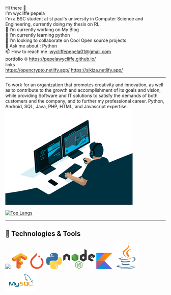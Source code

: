 
Hi there 👋
<br>
I'm wycliffe pepela
 <br>
I'm a BSC student at st paul's university in Computer Science and Engineering, currently doing my thesis on RL.
<br>
🔭 I’m currently working on My Blog
<br>
🌱 I’m currently learning python
<br>
👯 I’m looking to collaborate on Cool Open source projects
<br>
💬 Ask me about : Python 
<br>
📫 How to reach me :wycliffepepela01@gmail.com
<br>
portfolio
🌐 https://pepelawycliffe.github.io/
<br>
links
<br>
https://opencrypto.netlify.app/
https://sikiza.netlify.app/


<hr>
To work for an organization that promotes creativity and innovation, as well as to contribute to the growth and accomplishment of its goals and vision, while providing Software and IT solutions to satisfy the demands of both customers and the company, and to further my professional career. Python, Android, SQL, Java, PHP, HTML, and Javascript expertise.
<br>
<img src="https://github.com/pepelawycliffe/pepelawycliffe/blob/main/code.gif" width="400">


[![Top Langs](https://github-readme-stats.vercel.app/api/top-langs/?username=pepelawycliffe&layout=compact&theme=gruvbox)](https://github.com/pepelawycliffe/github-readme-stats)

---

## 🔧 Technologies & Tools
<a href="https://laravel.com" target="_blank"><img src="https://raw.githubusercontent.com/laravel/art/master/logo-lockup/5%20SVG/2%20CMYK/1%20Full%20Color/laravel-logolockup-cmyk-red.svg" width="200"></a>
<a href="https://laravel.com" target="_blank"><img src="https://github.com/pepelawycliffe/pepelawycliffe/blob/main/tensorflow-icon.svg" width="50"></a>
<a href="https://laravel.com" target="_blank"><img src="https://github.com/pepelawycliffe/pepelawycliffe/blob/main/pytorch-icon.svg" width="50"></a>
<a href="https://laravel.com" target="_blank"><img src="https://github.com/pepelawycliffe/pepelawycliffe/blob/main/python-seeklogo.com.svg" width="50"></a>
<a href="https://laravel.com" target="_blank"><img src="https://github.com/pepelawycliffe/pepelawycliffe/blob/main/nodejs-seeklogo.com.svg" width="100"></a>
<a href="https://laravel.com" target="_blank"><img src="https://github.com/pepelawycliffe/pepelawycliffe/blob/main/kotlin-1.svg" width="50"></a>
<a href="https://laravel.com" target="_blank"><img src="https://github.com/pepelawycliffe/pepelawycliffe/blob/main/java-icon.svg" width="80"></a>
<a href="https://laravel.com" target="_blank"><img src="https://github.com/pepelawycliffe/pepelawycliffe/blob/main/MySQL-Logo.wine.svg" width="100"></a>


<br />





